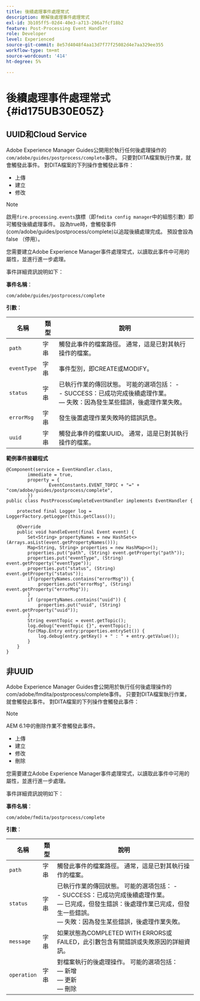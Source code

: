 ```yaml
---
title: 後續處理事件處理常式
description: 瞭解後處理事件處理常式
exl-id: 3b105ff5-02d4-40e3-a713-206a7fcf18b2
feature: Post-Processing Event Handler
role: Developer
level: Experienced
source-git-commit: 8e57d4048f4aa13d7f77f25082d4e7aa329ee355
workflow-type: tm+mt
source-wordcount: '414'
ht-degree: 5%

---
```


# 後續處理事件處理常式 {#id175UB30E05Z}

## UUID和Cloud Service

Adobe Experience Manager Guides公開用於執行任何後處理操作的`com/adobe/guides/postprocess/complete`事件。 只要對DITA檔案執行作業，就會觸發此事件。 對DITA檔案的下列操作會觸發此事件：

- 上傳
- 建立
- 修改

>[!NOTE]
>
> 啟用`fire.processing.events`旗標（即`fmdita config manager`中的組態引數）即可觸發後續處理事件。 設為true時，會觸發事件(com/adobe/guides/postprocess/complete)以追蹤後續處理完成。 預設會設為false （停用）。

您需要建立Adobe Experience Manager事件處理常式，以讀取此事件中可用的屬性，並進行進一步處理。

事件詳細資訊說明如下：

**事件名稱**：

```
com/adobe/guides/postprocess/complete 
```

**引數**：

| 名稱 | 類型 | 說明 |
|----|----|-----------|
| `path` | 字串 | 觸發此事件的檔案路徑。 通常，這是已對其執行操作的檔案。 |
| `eventType` | 字串 | 事件型別，即CREATE或MODIFY。 |
| `status` | 字串 | 已執行作業的傳回狀態。 可能的選項包括： - <br>- SUCCESS：已成功完成後續處理作業。 <br> — 失敗：因為發生某些錯誤，後處理作業失敗。 |
| `errorMsg` | 字串 | 發生後置處理作業失敗時的錯誤訊息。 |
| `uuid` | 字串 | 觸發此事件的檔案UUID。 通常，這是已對其執行操作的檔案。 |

**範例事件接聽程式**


```
@Component(service = EventHandler.class,
        immediate = true,
        property = {
                EventConstants.EVENT_TOPIC + "=" + "com/adobe/guides/postprocess/complete",
        })
public class PostProcessCompleteEventHandler implements EventHandler {

    protected final Logger log = LoggerFactory.getLogger(this.getClass());

    @Override
    public void handleEvent(final Event event) {
        Set<String> propertyNames = new HashSet<>(Arrays.asList(event.getPropertyNames()));
        Map<String, String> properties = new HashMap<>();
        properties.put("path", (String) event.getProperty("path"));
        properties.put("eventType", (String) event.getProperty("eventType"));
        properties.put("status", (String) event.getProperty("status"));
        if(propertyNames.contains("errorMsg")) {
            properties.put("errorMsg", (String) event.getProperty("errorMsg"));
        }
        if (propertyNames.contains("uuid")) {
            properties.put("uuid", (String) event.getProperty("uuid"));
        }
        String eventTopic = event.getTopic();
        log.debug("eventTopic {}", eventTopic);
        for(Map.Entry entry:properties.entrySet()) {
            log.debug(entry.getKey() + " : " + entry.getValue());
        }
    }
}
```

## 非UUID


Adobe Experience Manager Guides會公開用於執行任何後處理操作的com/adobe/fmdita/postprocess/complete事件。 只要對DITA檔案執行作業，就會觸發此事件。 對DITA檔案的下列操作會觸發此事件：

>[!NOTE]
>
> AEM 6.1中的刪除作業不會觸發此事件。

- 上傳
- 建立
- 修改
- 刪除

您需要建立Adobe Experience Manager事件處理常式，以讀取此事件中可用的屬性，並進行進一步處理。

事件詳細資訊說明如下：

**事件名稱**：

```
com/adobe/fmdita/postprocess/complete 
```

**引數**：

| 名稱 | 類型 | 說明 |
|----|----|-----------|
| `path` | 字串 | 觸發此事件的檔案路徑。 通常，這是已對其執行操作的檔案。 |
| `status` | 字串 | 已執行作業的傳回狀態。 可能的選項包括： - <br>- SUCCESS：已成功完成後續處理作業。 <br> — 已完成，但發生錯誤：後處理作業已完成，但發生一些錯誤。 <br> — 失敗：因為發生某些錯誤，後處理作業失敗。 |
| `message` | 字串 | 如果狀態為COMPLETED WITH ERRORS或FAILED，此引數包含有關錯誤或失敗原因的詳細資訊。 |
| `operation` | 字串 | 對檔案執行的後處理操作。 可能的選項包括：<br> — 新增<br> — 更新<br> — 刪除 |
